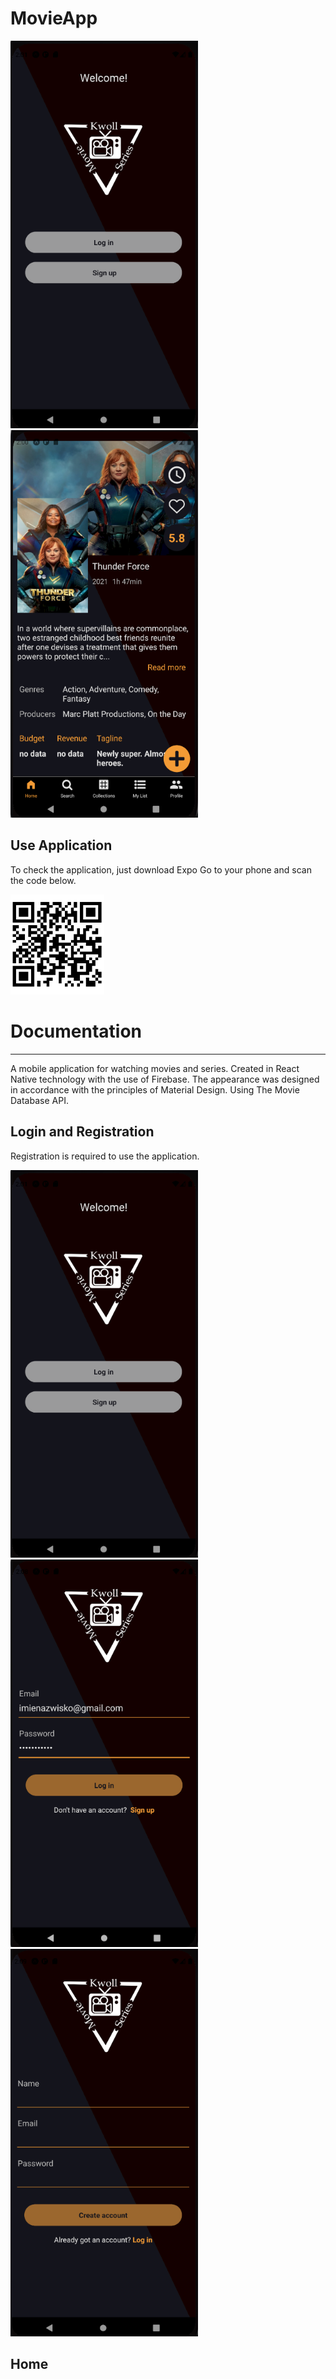# MovieApp

<span align="center"><img width="300px" height="620px" src="docs/menu.PNG"></span>
<span align="center"><img width="300px" height="620px" src="docs/moviedatail.PNG"></span>

## Use Application
To check the application, just download Expo Go to your phone and scan the code below. 

<span align="center"><img width="150px" height="160px" src="docs/qr.PNG"></span>

# Documentation
----------------------------------------------------------------------------------------------

A mobile application for watching movies and series. Created in React Native technology with the use of Firebase. 
The appearance was designed in accordance with the principles of Material Design. Using The Movie Database API. 

## Login and Registration
Registration is required to use the application. 

<span><img width="300px" height="620px" src="docs/menu.PNG"></span>
<span><img width="300px" height="620px" src="docs/login.PNG"></span>
<span><img width="300px" height="620px" src="docs/registration.PNG"></span>

## Home 


